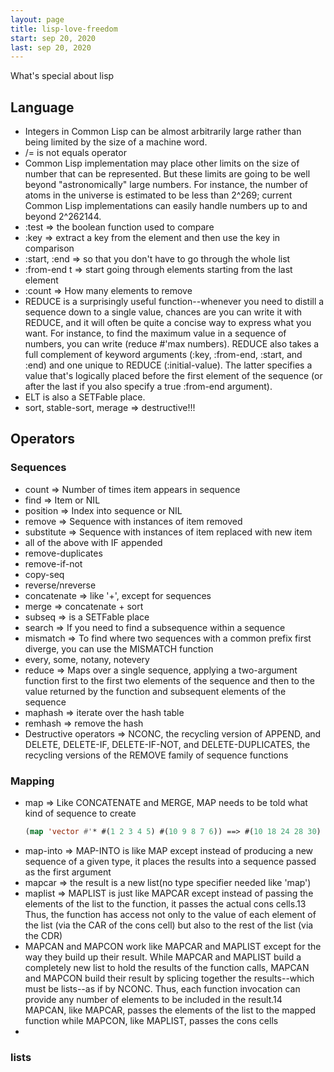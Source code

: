 ```yaml
---
layout: page
title: lisp-love-freedom
start: sep 20, 2020
last: sep 20, 2020
---
```


What's special about lisp

## Language

 - Integers in Common Lisp can be almost arbitrarily large rather than being limited by the size of a machine word.
 - /= is not equals operator
 - Common Lisp implementation may place other limits on the size of number that can be represented. But these limits are going to be well beyond "astronomically" large numbers. For instance, the number of atoms in the universe is estimated to be less than 2^269; current Common Lisp implementations can easily handle numbers up to and beyond 2^262144.
 - :test => the boolean function used to compare
 - :key  => extract a key from the element and then use the key in comparison
 - :start, :end => so that you don't have to go through the whole list
 - :from-end t => start going through elements starting from the last element
 - :count => How many elements to remove
 - REDUCE is a surprisingly useful function--whenever you need to distill a sequence down to a single value, chances are you can write it with REDUCE, and it will often be quite a concise way to express what you want. For instance, to find the maximum value in a sequence of numbers, you can write (reduce #'max numbers). REDUCE also takes a full complement of keyword arguments (:key, :from-end, :start, and :end) and one unique to REDUCE (:initial-value). The latter specifies a value that's logically placed before the first element of the sequence (or after the last if you also specify a true :from-end argument). 
 - ELT is also a SETFable place.
 - sort, stable-sort, merage => destructive!!!

## Operators

### Sequences
 - count      => Number of times item appears in sequence
 - find       => Item or NIL
 - position   => Index into sequence or NIL
 - remove     => Sequence with instances of item removed
 - substitute => Sequence with instances of item replaced with new item
 - all of the above with IF appended
 - remove-duplicates
 - remove-if-not
 - copy-seq
 - reverse/nreverse
 - concatenate => like '+', except for sequences
 - merge => concatenate + sort
 - subseq => is a SETFable place
 - search => If you need to find a subsequence within a sequence
 - mismatch => To find where two sequences with a common prefix first diverge, you can use the MISMATCH function
 - every, some, notany, notevery
 - reduce => Maps over a single sequence, applying a two-argument function first to the first two elements of the sequence and then to the value returned by the function and subsequent elements of the sequence
 - maphash => iterate over the hash table
 - remhash => remove the hash
 - Destructive operators => NCONC, the recycling version of APPEND, and DELETE, DELETE-IF, DELETE-IF-NOT, and DELETE-DUPLICATES, the recycling versions of the REMOVE family of sequence functions

### Mapping
 - map => Like CONCATENATE and MERGE, MAP needs to be told what kind of sequence to create
   ```lisp
   (map 'vector #'* #(1 2 3 4 5) #(10 9 8 7 6)) ==> #(10 18 24 28 30)
   ```
 - map-into => MAP-INTO is like MAP except instead of producing a new sequence of a given type, it places the results into a sequence passed as the first argument
 - mapcar => the result is a new list(no type specifier needed like 'map')
 - maplist => MAPLIST is just like MAPCAR except instead of passing the elements of the list to the function, it passes the actual cons cells.13 Thus, the function has access not only to the value of each element of the list (via the CAR of the cons cell) but also to the rest of the list (via the CDR)
 - MAPCAN and MAPCON work like MAPCAR and MAPLIST except for the way they build up their result. While MAPCAR and MAPLIST build a completely new list to hold the results of the function calls, MAPCAN and MAPCON build their result by splicing together the results--which must be lists--as if by NCONC. Thus, each function invocation can provide any number of elements to be included in the result.14 MAPCAN, like MAPCAR, passes the elements of the list to the mapped function while MAPCON, like MAPLIST, passes the cons cells
 - 


### lists